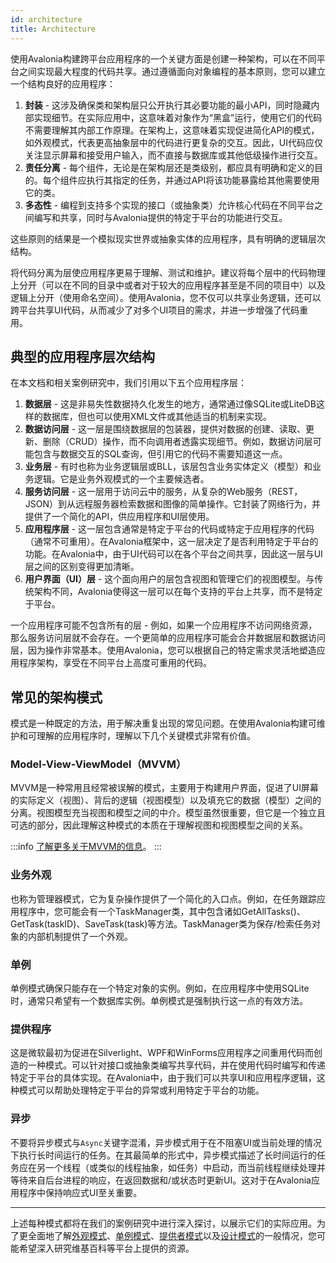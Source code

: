 ```yaml
---
id: architecture
title: Architecture
---
```


使用Avalonia构建跨平台应用程序的一个关键方面是创建一种架构，可以在不同平台之间实现最大程度的代码共享。通过遵循面向对象编程的基本原则，您可以建立一个结构良好的应用程序：

1. **封装** - 这涉及确保类和架构层只公开执行其必要功能的最小API，同时隐藏内部实现细节。在实际应用中，这意味着对象作为“黑盒”运行，使用它们的代码不需要理解其内部工作原理。在架构上，这意味着实现促进简化API的模式，如外观模式，代表更高抽象层中的代码进行更复杂的交互。因此，UI代码应仅关注显示屏幕和接受用户输入，而不直接与数据库或其他低级操作进行交互。
2. **责任分离** - 每个组件，无论是在架构层还是类级别，都应具有明确和定义的目的。每个组件应执行其指定的任务，并通过API将该功能暴露给其他需要使用它的类。
3. **多态性** - 编程到支持多个实现的接口（或抽象类）允许核心代码在不同平台之间编写和共享，同时与Avalonia提供的特定于平台的功能进行交互。

这些原则的结果是一个模拟现实世界或抽象实体的应用程序，具有明确的逻辑层次结构。

将代码分离为层使应用程序更易于理解、测试和维护。建议将每个层中的代码物理上分开（可以在不同的目录中或者对于较大的应用程序甚至是不同的项目中）以及逻辑上分开（使用命名空间）。使用Avalonia，您不仅可以共享业务逻辑，还可以跨平台共享UI代码，从而减少了对多个UI项目的需求，并进一步增强了代码重用。

## 典型的应用程序层次结构

在本文档和相关案例研究中，我们引用以下五个应用程序层：

1. **数据层** - 这是非易失性数据持久化发生的地方，通常通过像SQLite或LiteDB这样的数据库，但也可以使用XML文件或其他适当的机制来实现。
2. **数据访问层** - 这一层是围绕数据层的包装器，提供对数据的创建、读取、更新、删除（CRUD）操作，而不向调用者透露实现细节。例如，数据访问层可能包含与数据交互的SQL查询，但引用它的代码不需要知道这一点。
3. **业务层** - 有时也称为业务逻辑层或BLL，该层包含业务实体定义（模型）和业务逻辑。它是业务外观模式的一个主要候选者。
4. **服务访问层** - 这一层用于访问云中的服务，从复杂的Web服务（REST，JSON）到从远程服务器检索数据和图像的简单操作。它封装了网络行为，并提供了一个简化的API，供应用程序和UI层使用。
5. **应用程序层** - 这一层包含通常是特定于平台的代码或特定于应用程序的代码（通常不可重用）。在Avalonia框架中，这一层决定了是否利用特定于平台的功能。在Avalonia中，由于UI代码可以在各个平台之间共享，因此这一层与UI层之间的区别变得更加清晰。
6. **用户界面（UI）层** - 这个面向用户的层包含视图和管理它们的视图模型。与传统架构不同，Avalonia使得这一层可以在每个支持的平台上共享，而不是特定于平台。

一个应用程序可能不包含所有的层 - 例如，如果一个应用程序不访问网络资源，那么服务访问层就不会存在。一个更简单的应用程序可能会合并数据层和数据访问层，因为操作非常基本。使用Avalonia，您可以根据自己的特定需求灵活地塑造应用程序架构，享受在不同平台上高度可重用的代码。

## 常见的架构模式

模式是一种既定的方法，用于解决重复出现的常见问题。在使用Avalonia构建可维护和可理解的应用程序时，理解以下几个关键模式非常有价值。

### Model-View-ViewModel（MVVM）
MVVM是一种常用且经常被误解的模式，主要用于构建用户界面，促进了UI屏幕的实际定义（视图）、背后的逻辑（视图模型）以及填充它的数据（模型）之间的分离。视图模型充当视图和模型之间的中介。模型虽然很重要，但它是一个独立且可选的部分，因此理解这种模式的本质在于理解视图和视图模型之间的关系。

:::info
[了解更多关于MVVM的信息](../../concepts/the-mvvm-pattern/)。
:::

### 业务外观
也称为管理器模式，它为复杂操作提供了一个简化的入口点。例如，在任务跟踪应用程序中，您可能会有一个TaskManager类，其中包含诸如GetAllTasks()、GetTask(taskID)、SaveTask(task)等方法。TaskManager类为保存/检索任务对象的内部机制提供了一个外观。

### 单例
单例模式确保只能存在一个特定对象的实例。例如，在应用程序中使用SQLite时，通常只希望有一个数据库实例。单例模式是强制执行这一点的有效方法。

### 提供程序
这是微软最初为促进在Silverlight、WPF和WinForms应用程序之间重用代码而创造的一种模式。可以针对接口或抽象类编写共享代码，并在使用代码时编写和传递特定于平台的具体实现。在Avalonia中，由于我们可以共享UI和应用程序逻辑，这种模式可以帮助处理特定于平台的异常或利用特定于平台的功能。

### 异步
不要将异步模式与`Async`关键字混淆，异步模式用于在不阻塞UI或当前处理的情况下执行长时间运行的任务。在其最简单的形式中，异步模式描述了长时间运行的任务应在另一个线程（或类似的线程抽象，如任务）中启动，而当前线程继续处理并等待来自后台进程的响应，在返回数据和/或状态时更新UI。这对于在Avalonia应用程序中保持响应式UI至关重要。

---
上述每种模式都将在我们的案例研究中进行深入探讨，以展示它们的实际应用。为了更全面地了解[外观模式](https://en.wikipedia.org/wiki/Facade_pattern)、[单例模式](https://en.wikipedia.org/wiki/Singleton_pattern)、[提供者模式](https://en.wikipedia.org/wiki/Provider_model)以及[设计模式](https://en.wikipedia.org/wiki/Design_Patterns)的一般情况，您可能希望深入研究维基百科等平台上提供的资源。
















